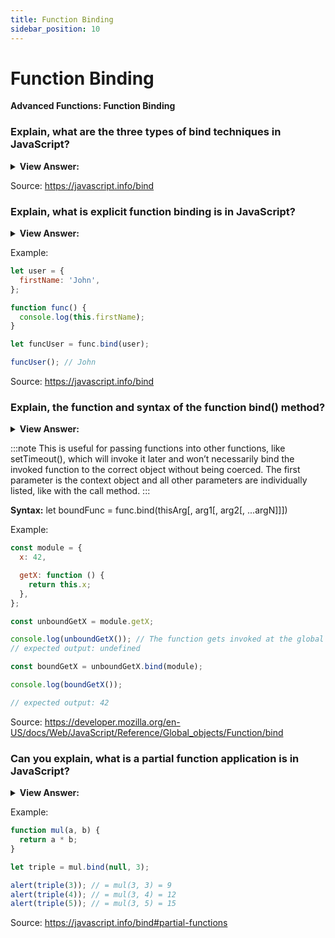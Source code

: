 ```yaml
---
title: Function Binding
sidebar_position: 10
---
```


# Function Binding

**Advanced Functions: Function Binding**

<head>
  <title>Function Binding - JavaScript Interview Questions & Answers</title>
  <meta charSet="utf-8" />
</head>

### Explain, what are the three types of bind techniques in JavaScript?

<details>
  <summary><strong>View Answer:</strong></summary>
  <div>
  <div><strong>Interview Response:</strong> In JavaScript, there are three types of binding techniques including Window, Implicit, and Explicit function binding.
</div>
  </div>
</details>

Source: <https://javascript.info/bind>

### Explain, what is explicit function binding is in JavaScript?

<details>
  <summary><strong>View Answer:</strong></summary>
  <div>
  <div><strong>Interview Response:</strong> In JavaScript, there are three types of binding techniques including Window, Implicit, and Explicit function binding. Explicit binding forces a function call to bind to a particular context object, by using either call, apply, or bind. These are predefined JavaScript methods inherited by all function through the function prototype. Functions provide a built-in method bind that allows us to fix “this”. Binding is perfect solution for sealing the context to the proper object and not losing “this”.
</div>
  </div>
</details>

Example:

```js
let user = {
  firstName: 'John',
};

function func() {
  console.log(this.firstName);
}

let funcUser = func.bind(user);

funcUser(); // John
```

Source: <https://javascript.info/bind>

### Explain, the function and syntax of the function bind() method?

<details>
  <summary><strong>View Answer:</strong></summary>
  <div>
  <div><strong>Interview Response:</strong> The bind method creates a new function that, when called, has its “this” keyword set to the provided value, with a given sequence of arguments preceding any provided when the new function is called. Bind returns a new function that can be invoked later in the code, while maintaining the desired context binding.
</div>
  </div>
</details>

:::note
This is useful for passing functions into other functions, like setTimeout(), which will invoke it later and won’t necessarily bind the invoked function to the correct object without being coerced. The first parameter is the context object and all other parameters are individually listed, like with the call method.
:::

**Syntax:** let boundFunc = func.bind(thisArg[, arg1[, arg2[, ...argN]]])

Example:

```js
const module = {
  x: 42,

  getX: function () {
    return this.x;
  },
};

const unboundGetX = module.getX;

console.log(unboundGetX()); // The function gets invoked at the global scope
// expected output: undefined

const boundGetX = unboundGetX.bind(module);

console.log(boundGetX());

// expected output: 42
```

Source: <https://developer.mozilla.org/en-US/docs/Web/JavaScript/Reference/Global_objects/Function/bind>

### Can you explain, what is a partial function application is in JavaScript?

<details>
  <summary><strong>View Answer:</strong></summary>
  <div>
  <div><strong>Interview Response:</strong> A partial function application in JavaScript, refers to the process of fixing several arguments to a function, and in the process producing another function of smaller arity.
</div>
  </div>
</details>

Example:

```js
function mul(a, b) {
  return a * b;
}

let triple = mul.bind(null, 3);

alert(triple(3)); // = mul(3, 3) = 9
alert(triple(4)); // = mul(3, 4) = 12
alert(triple(5)); // = mul(3, 5) = 15
```

Source: <https://javascript.info/bind#partial-functions>
